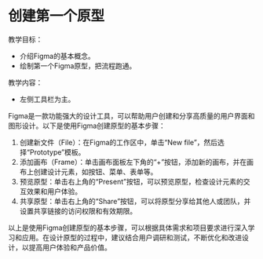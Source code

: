 # 创建第一个原型

教学目标：

- 介绍Figma的基本概念。
- 绘制第一个Figma原型，把流程跑通。

教学内容：

- 左侧工具栏为主。


Figma是一款功能强大的设计工具，可以帮助用户创建和分享高质量的用户界面和图形设计。以下是使用Figma创建原型的基本步骤：

1. 创建新文件（File）：在Figma的工作区中，单击“New file”，然后选择“Prototype”模板。
2. 添加画布（Frame）：单击画布面板左下角的“+”按钮，添加新的画布，并在画布上创建设计元素，如按钮、菜单、表单等。
3. 预览原型：单击右上角的“Present”按钮，可以预览原型，检查设计元素的交互效果和用户体验。
4. 共享原型：单击右上角的“Share”按钮，可以将原型分享给其他人或团队，并设置共享链接的访问权限和有效期限。

以上是使用Figma创建原型的基本步骤，可以根据具体需求和项目要求进行深入学习和应用。在设计原型的过程中，建议结合用户调研和测试，不断优化和改进设计，以提高用户体验和产品价值。
